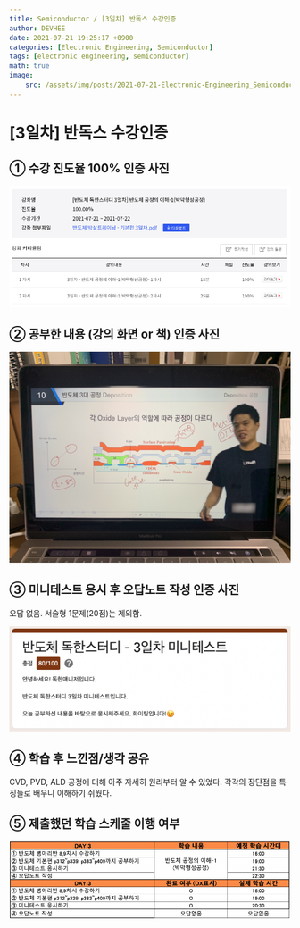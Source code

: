 ```yaml
---
title: Semiconductor / [3일차] 반독스 수강인증
author: DEVHEE
date: 2021-07-21 19:25:17 +0900
categories: [Electronic Engineering, Semiconductor]
tags: [electronic engineering, semiconductor]
math: true
image:
    src: /assets/img/posts/2021-07-21-Electronic-Engineering_Semiconductor_3일차-반독스-수강인증/preview.jpg
---
```


# **[3일차] 반독스 수강인증**

## **① 수강 진도율 100% 인증 사진**

![Fig. 1](/assets/img/posts/2021-07-21-Electronic-Engineering_Semiconductor_3일차-반독스-수강인증/fig_1.png)

## **② 공부한 내용 (강의 화면 or 책) 인증 사진**

![Fig. 2](/assets/img/posts/2021-07-21-Electronic-Engineering_Semiconductor_3일차-반독스-수강인증/fig_2.JPG)

## **③ 미니테스트 응시 후 오답노트 작성 인증 사진**

오답 없음. 서술형 1문제(20점)는 제외함.

![Fig. 3](/assets/img/posts/2021-07-21-Electronic-Engineering_Semiconductor_3일차-반독스-수강인증/fig_3.png)

## **④ 학습 후 느낀점/생각 공유**

CVD, PVD, ALD 공정에 대해 아주 자세히 원리부터 알 수 있었다. 각각의 장단점을 특징들로 배우니 이해하기 쉬웠다.

## **⑤ 제출했던 학습 스케줄 이행 여부**

![Fig. 5](/assets/img/posts/2021-07-21-Electronic-Engineering_Semiconductor_3일차-반독스-수강인증/fig_5.png)